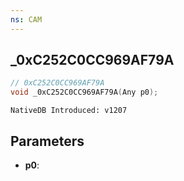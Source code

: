 ```yaml
---
ns: CAM
---
```

## _0xC252C0CC969AF79A

```c
// 0xC252C0CC969AF79A
void _0xC252C0CC969AF79A(Any p0);
```

```
NativeDB Introduced: v1207
```

## Parameters
* **p0**:
